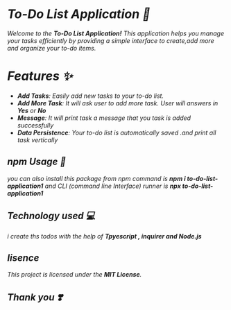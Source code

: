 
<i><h1> To-Do List Application 📜</h1>
Welcome to the **To-Do List Application!** This application helps you manage your tasks efficiently by providing a simple interface to create,add more and organize your to-do items.

<h1>Features ✨</h1>
 
- **Add Tasks**:  Easily add new tasks to your to-do list.
- **Add More Task**: It will ask user to add more task. User will answers in **Yes** or **No** 
- **Message**: It will print task a message that you task is added successfully
- **Data Persistence**:  Your to-do list is automatically saved .and print all task vertically


## npm Usage 🎯
you can also install this package from npm command is **npm i to-do-list-application1** and CLI (command line Interface) runner is **npx to-do-list-application1**

## Technology used 💻
 i create ths todos with the help of **Tpyescript , inquirer and Node.js**

## lisence 
This project is licensed under the **MIT License**.
<h2> Thank you ❣️</h2></i>
